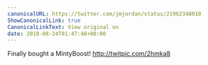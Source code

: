 ```yaml
---
canonicalURL: https://twitter.com/jmjordan/status/21962348010
ShowCanonicalLink: true
CanonicalLinkText: View original on
date: 2010-08-24T01:47:48+00:00
---
```

Finally bought a MintyBoost! http://twitpic.com/2hmka8